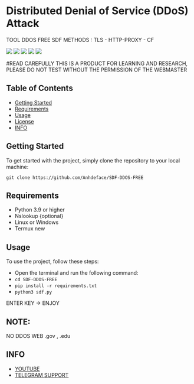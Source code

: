# Distributed Denial of Service (DDoS) Attack

TOOL DDOS FREE SDF 
METHODS : TLS - HTTP-PROXY - CF

![](https://img.shields.io/github/license/karthik558/ddos-attack?style=for-the-badge)
![](https://img.shields.io/github/forks/karthik558/ddos-attack?style=for-the-badge)
![](https://img.shields.io/github/stars/karthik558/ddos-attack?style=for-the-badge)
![](https://img.shields.io/github/issues/karthik558/ddos-attack?style=for-the-badge)
![](https://img.shields.io/github/languages/code-size/karthik558/ddos-attack?style=for-the-badge)

#READ CAREFULLY
THIS IS A PRODUCT FOR LEARNING AND RESEARCH, PLEASE DO NOT TEST WITHOUT THE PERMISSION OF THE WEBMASTER

## Table of Contents

- [Getting Started](#getting-started)
- [Requirements](#requirements)
- [Usage](#usage)
- [License](#lnote)
- [INFO](#info)

## Getting Started

To get started with the project, simply clone the repository to your local machine:

```
git clone https://github.com/Anhdeface/SDF-DDOS-FREE
```

## Requirements

- Python 3.9 or higher
- Nslookup {optional}
- Linux or Windows
- Termux new

## Usage

To use the project, follow these steps:

- Open the terminal and run the following command:
- `cd SDF-DDOS-FREE`
- `pip install -r requirements.txt`
- `python3 sdf.py`

ENTER KEY -> ENJOY 

## NOTE:

NO DDOS WEB .gov , .edu

## INFO

- [YOUTUBE](https://youtube.com/@user-jm9iq2sz5c?si=DStqK8vLDkqq2jUY)
- [TELEGRAM SUPPORT](https://t.me/kalikidl4)
